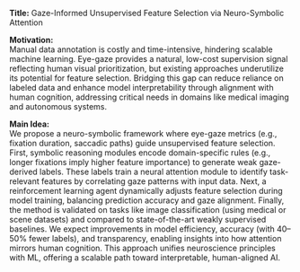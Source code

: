 **Title:** Gaze-Informed Unsupervised Feature Selection via Neuro-Symbolic Attention  

**Motivation:**  
Manual data annotation is costly and time-intensive, hindering scalable machine learning. Eye-gaze provides a natural, low-cost supervision signal reflecting human visual prioritization, but existing approaches underutilize its potential for feature selection. Bridging this gap can reduce reliance on labeled data and enhance model interpretability through alignment with human cognition, addressing critical needs in domains like medical imaging and autonomous systems.  

**Main Idea:**  
We propose a neuro-symbolic framework where eye-gaze metrics (e.g., fixation duration, saccadic paths) guide unsupervised feature selection. First, symbolic reasoning modules encode domain-specific rules (e.g., longer fixations imply higher feature importance) to generate weak gaze-derived labels. These labels train a neural attention module to identify task-relevant features by correlating gaze patterns with input data. Next, a reinforcement learning agent dynamically adjusts feature selection during model training, balancing prediction accuracy and gaze alignment. Finally, the method is validated on tasks like image classification (using medical or scene datasets) and compared to state-of-the-art weakly supervised baselines. We expect improvements in model efficiency, accuracy (with 40–50% fewer labels), and transparency, enabling insights into how attention mirrors human cognition. This approach unifies neuroscience principles with ML, offering a scalable path toward interpretable, human-aligned AI.